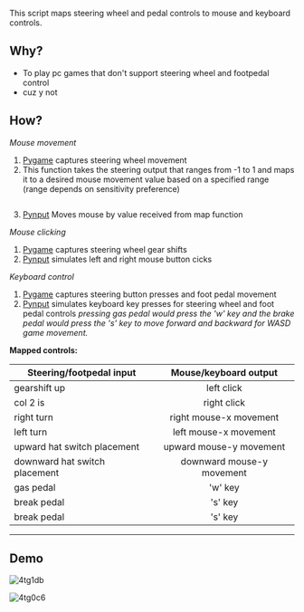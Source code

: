 This script maps steering wheel and pedal controls to mouse and keyboard controls.

## Why?

* To play pc games that don't support steering wheel and footpedal control
* cuz y not

## How?

*Mouse movement*
1. [Pygame](https://www.pygame.org/wiki/about) captures steering wheel movement
2. This function takes the steering output that ranges from -1 to 1 and maps it to a desired mouse movement value based on a specified range (range depends on sensitivity preference)

```

```

3. [Pynput](https://pynput.readthedocs.io/en/latest/mouse.html) Moves mouse by value received from map function

*Mouse clicking*
1. [Pygame](https://www.pygame.org/wiki/about) captures steering wheel gear shifts
2. [Pynput](https://pynput.readthedocs.io/en/latest/mouse.html) simulates left and right mouse button cicks

*Keyboard control*
1. [Pygame](https://www.pygame.org/wiki/about) captures steering button presses and foot pedal movement
2. [Pynput](https://pynput.readthedocs.io/en/latest/keyboard.html) simulates keyboard key presses for steering wheel and foot pedal controls
*pressing gas pedal would press the 'w' key and the brake pedal would press the 's' key to move forward and backward for WASD game movement.*

**Mapped controls:**

| Steering/footpedal input | Mouse/keyboard output |
| ------------- |:-------------:|
| gearshift up  | left click | 
| col 2 is      | right click |
| right turn | right mouse-x movement |
| left turn | left mouse-x movement |
| upward hat switch placement | upward mouse-y movement |
| downward hat switch placement | downward mouse-y movement |
| gas pedal | 'w' key |
| break pedal | 's' key |
| break pedal | 's' key |

---------------------

## Demo

![4tg1db](https://user-images.githubusercontent.com/67180268/104240667-70a2a900-542a-11eb-9d24-c645abeec538.gif)

![4tg0c6](https://user-images.githubusercontent.com/67180268/104239950-4a303e00-5429-11eb-8af2-0fa71270f8c6.gif)

